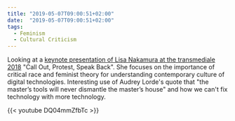 ```yaml
---
title: "2019-05-07T09:00:51+02:00"
date:  "2019-05-07T09:00:51+02:00"
tags:
  - Feminism
  - Cultural Criticism
---
```


Looking at a [keynote presentation of Lisa Nakamura at the transmediale 2018](https://transmediale.de/content/lisa-nakamura-delivering-her-keynote-call-out-protest-speak-back-0) "Call Out, Protest, Speak Back". She focuses on the importance of critical race and feminist theory for understanding contemporary culture of digital technologies. Interesting use of Audrey Lorde's quote that "the master’s tools will never dismantle the master’s house" and how we can't fix technology with more technology.

{{< youtube DQ04mmZfbTc >}}
